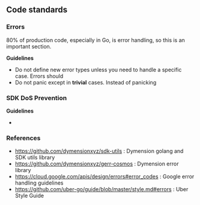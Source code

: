 
## Code standards


### Errors

80% of production code, especially in Go, is error handling, so this is an important section.

**Guidelines**

- Do not define new error types unless you need to handle a specific case.  Errors should 
- Do not panic except in **trivial** cases. Instead of panicking 


### SDK DoS Prevention

**Guidelines**

- 

### References

- https://github.com/dymensionxyz/sdk-utils : Dymension golang and SDK utils library
- https://github.com/dymensionxyz/gerr-cosmos : Dymension error library
- https://cloud.google.com/apis/design/errors#error_codes : Google error handling guidelines
- https://github.com/uber-go/guide/blob/master/style.md#errors : Uber Style Guide